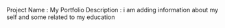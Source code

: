 Project Name : My Portfolio 
Description : i am adding information about my self and some related to my education
